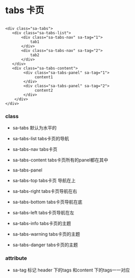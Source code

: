 # tabs 卡页

```

<div class="sa-tabs">
   <div class="sa-tabs-list">
       <div class="sa-tabs-nav" sa-tag="1">
           tab1
       </div>
       <div class="sa-tabs-nav" sa-tag="2">
           tab2
       </div>
   </div>
   <div class="sa-tabs-content">
        <div class="sa-tabs-panel" sa-tag="1">
             content1
        </div>
        <div class="sa-tabs-panel" sa-tag="2">
             content2
        </div>
    </div>
</div>

```

### class

* sa-tabs                       默认为水平的

* sa-tabs-list                 tabs卡页的导航

* sa-tabs-nav                tabs卡页

* sa-tabs-content          tabs卡页所有的panel都在其中

* sa-tabs-panel

* sa-tabs-top                 tabs卡页 导航在上

* sa-tabs-right               tabs卡页导航在右

* sa-tabs-bottom           tabs卡页导航在底

* sa-tabs-left                 tabs卡页导航在左

* sa-tabs-info                tabs卡页的主题


* sa-tabs-warning          tabs卡页的主题

* sa-tabs-danger           tabs卡页的主题


### attribute

* sa-tag
  标记 header 下的tags 和content 下的tags一一对应



